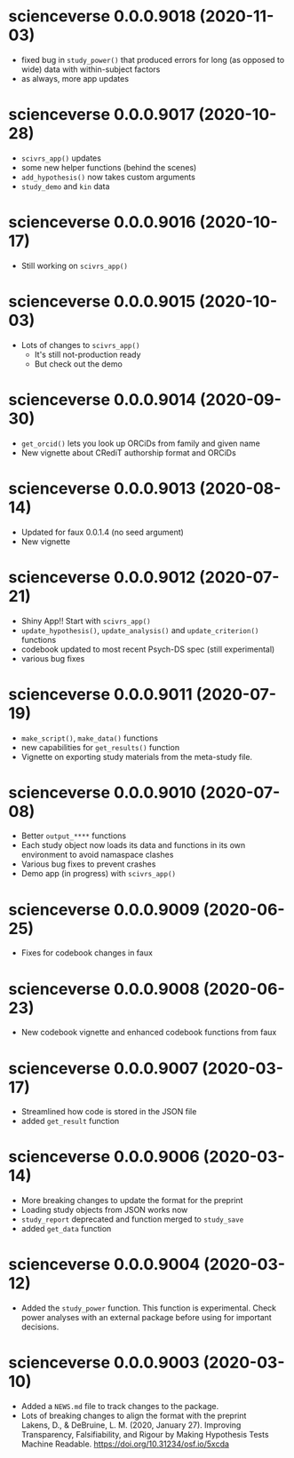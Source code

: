 # scienceverse 0.0.0.9018 (2020-11-03)

* fixed bug in `study_power()` that produced errors for long (as opposed to wide) data with within-subject factors
* as always, more app updates

# scienceverse 0.0.0.9017 (2020-10-28)

* `scivrs_app()` updates
* some new helper functions (behind the scenes)
* `add_hypothesis()` now takes custom arguments
* `study_demo` and `kin` data 

# scienceverse 0.0.0.9016 (2020-10-17)

* Still working on `scivrs_app()`

# scienceverse 0.0.0.9015 (2020-10-03)

* Lots of changes to `scivrs_app()` 
    - It's still not-production ready
    - But check out the demo

# scienceverse 0.0.0.9014 (2020-09-30)

* `get_orcid()` lets you look up ORCiDs from family and given name
* New vignette about CRediT authorship format and ORCiDs

# scienceverse 0.0.0.9013 (2020-08-14)

* Updated for faux 0.0.1.4 (no seed argument)
* New vignette

# scienceverse 0.0.0.9012 (2020-07-21)

* Shiny App!! Start with `scivrs_app()`
* `update_hypothesis()`, `update_analysis()` and `update_criterion()` functions
* codebook updated to most recent Psych-DS spec (still experimental)
* various bug fixes

# scienceverse 0.0.0.9011 (2020-07-19)

* `make_script()`, `make_data()` functions
* new capabilities for `get_results()` function
* Vignette on exporting study materials from the meta-study file.

# scienceverse 0.0.0.9010 (2020-07-08)

* Better `output_****` functions
* Each study object now loads its data and functions in its own environment to avoid namaspace clashes
* Various bug fixes to prevent crashes
* Demo app (in progress) with `scivrs_app()`

# scienceverse 0.0.0.9009 (2020-06-25)

* Fixes for codebook changes in faux

# scienceverse 0.0.0.9008 (2020-06-23)

* New codebook vignette and enhanced codebook functions from faux

# scienceverse 0.0.0.9007 (2020-03-17)

* Streamlined how code is stored in the JSON file
* added `get_result` function

# scienceverse 0.0.0.9006 (2020-03-14)

* More breaking changes to update the format for the preprint
* Loading study objects from JSON works now
* `study_report` deprecated and function merged to `study_save`
* added `get_data` function

# scienceverse 0.0.0.9004 (2020-03-12)

* Added the `study_power` function. This function is experimental. Check power analyses with an external package before using for important decisions. 

# scienceverse 0.0.0.9003 (2020-03-10)

* Added a `NEWS.md` file to track changes to the package.
* Lots of breaking changes to align the format with the preprint  
    Lakens, D., & DeBruine, L. M. (2020, January 27). Improving Transparency, Falsifiability, and Rigour by Making Hypothesis Tests Machine Readable. <https://doi.org/10.31234/osf.io/5xcda>
